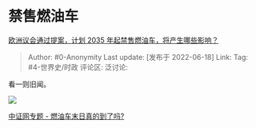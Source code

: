 # 禁售燃油车
[欧洲议会通过提案，计划 2035 年起禁售燃油车，将产生哪些影响？](https://www.zhihu.com/question/537850633/answer/2533609913)

> Author: #0-Anonymity
> Last update: [发布于 2022-06-18]
> Link:
> Tag: #4-世界史/时政
> 评论区:
> 泛讨论:

看一则旧闻。

![](https://picx.zhimg.com/80/v2-25c65029498d10b641e5479e8f851fb0_1440w.webp?source=c8b7c179)

[中证网专题 - 燃油车末日真的到了吗?](https://link.zhihu.com/?target=https%3A//www.cs.com.cn/xwzx/bignews2017/01/170925/)
